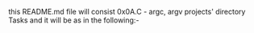 this README.md file will consist 0x0A.C - argc, argv projects' directory Tasks and it will be as in the following:-
